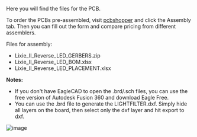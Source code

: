 Here you will find the files for the PCB.  

To order the PCBs pre-assembled, visit [pcbshopper](https://pcbshopper.com/) and click the Assembly tab.  Then you can fill out the form and compare pricing from different assemblers.

Files for assembly:

* Lixie_II_Reverse_LED_GERBERS.zip
* Lixie_II_Reverse_LED_BOM.xlsx
* Lixie_II_Reverse_LED_PLACEMENT.xlsx

**Notes:** 

- If you don't have EagleCAD to open the .brd/.sch files, you can use the free version of Autodesk Fusion 360 and download Eagle Free.
- You can use the .brd file to generate the LIGHTFILTER.dxf.  Simply hide all layers on the board, then select only the dxf layer and hit export to dxf.

![image](https://user-images.githubusercontent.com/6401110/198635013-37d63f40-745a-42ab-a68d-80de9853c155.png)
